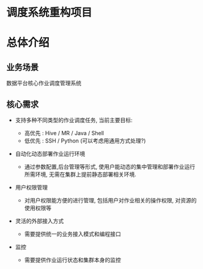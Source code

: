# 调度系统重构项目

# 总体介绍

## 业务场景

数据平台核心作业调度管理系统


## 核心需求

* 支持多种不同类型的作业调度任务, 当前主要目标:
  * 高优先 : Hive / MR / Java / Shell
  * 低优先 : SSH / Python (可以考虑用通用方式处理?)

* 自动化动态部署作业运行环境
  * 通过参数配置,后台管理等形式, 使用户能动态的集中管理和部署作业运行所需环境, 无需在集群上提前静态部署相关环境.
  
* 用户权限管理
  * 对用户权限能方便的进行管理, 包括用户对作业相关的操作权限, 对资源的使用权限等

* 灵活的外部接入方式
  * 需要提供统一的业务接入模式和编程接口

* 监控
  * 需要提供作业运行状态和集群本身的监控


